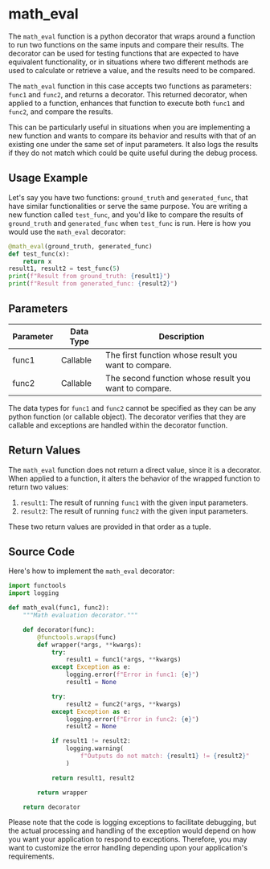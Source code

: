 # math_eval


The `math_eval` function is a python decorator that wraps around a function to run two functions on the same inputs and compare their results. The decorator can be used for testing functions that are expected to have equivalent functionality, or in situations where two different methods are used to calculate or retrieve a value, and the results need to be compared.

The `math_eval` function in this case accepts two functions as parameters: `func1` and `func2`, and returns a decorator. This returned decorator, when applied to a function, enhances that function to execute both `func1` and `func2`, and compare the results.

This can be particularly useful in situations when you are implementing a new function and wants to compare its behavior and results with that of an existing one under the same set of input parameters. It also logs the results if they do not match which could be quite useful during the debug process.

## Usage Example

Let's say you have two functions: `ground_truth` and `generated_func`, that have similar functionalities or serve the same purpose. You are writing a new function called `test_func`, and you'd like to compare the results of `ground_truth` and `generated_func` when `test_func` is run. Here is how you would use the `math_eval` decorator:

```python
@math_eval(ground_truth, generated_func)
def test_func(x):
    return x
result1, result2 = test_func(5)
print(f"Result from ground_truth: {result1}")
print(f"Result from generated_func: {result2}")
```

## Parameters

| Parameter | Data Type | Description |
| ---- | ---- | ---- |
| func1 | Callable | The first function whose result you want to compare. |
| func2 | Callable | The second function whose result you want to compare. |

The data types for `func1` and `func2` cannot be specified as they can be any python function (or callable object). The decorator verifies that they are callable and exceptions are handled within the decorator function.

## Return Values

The `math_eval` function does not return a direct value, since it is a decorator. When applied to a function, it alters the behavior of the wrapped function to return two values:

1. `result1`: The result of running `func1` with the given input parameters.
2. `result2`: The result of running `func2` with the given input parameters.

These two return values are provided in that order as a tuple.

## Source Code

Here's how to implement the `math_eval` decorator:

```python
import functools
import logging

def math_eval(func1, func2):
    """Math evaluation decorator."""

    def decorator(func):
        @functools.wraps(func)
        def wrapper(*args, **kwargs):
            try:
                result1 = func1(*args, **kwargs)
            except Exception as e:
                logging.error(f"Error in func1: {e}")
                result1 = None

            try:
                result2 = func2(*args, **kwargs)
            except Exception as e:
                logging.error(f"Error in func2: {e}")
                result2 = None

            if result1 != result2:
                logging.warning(
                    f"Outputs do not match: {result1} != {result2}"
                )

            return result1, result2

        return wrapper

    return decorator
```
Please note that the code is logging exceptions to facilitate debugging, but the actual processing and handling of the exception would depend on how you want your application to respond to exceptions. Therefore, you may want to customize the error handling depending upon your application's requirements.

